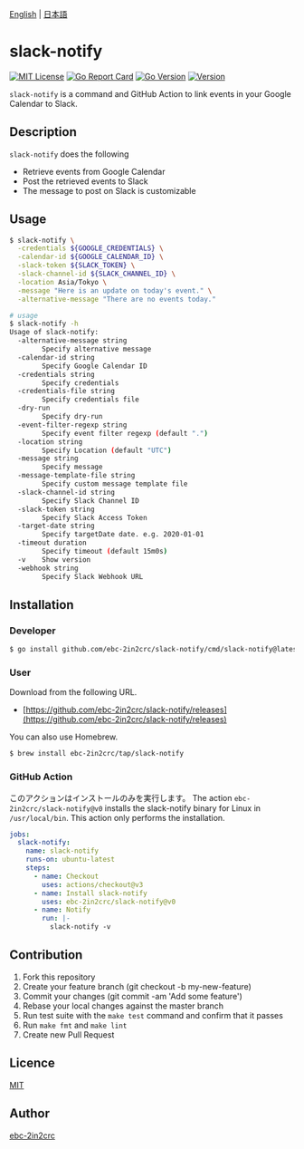 [English](README.md) | [日本語](README_ja.md)

# slack-notify

[![MIT License](http://img.shields.io/badge/license-MIT-blue.svg?style=flat)](LICENSE)
[![Go Report Card](https://goreportcard.com/badge/github.com/ebc-2in2crc/slack-notify)](https://goreportcard.com/report/github.com/ebc-2in2crc/slack-notify)
[![Go Version](https://img.shields.io/github/go-mod/go-version/ebc-2in2crc/slack-notify)](https://img.shields.io/github/go-mod/go-version/ebc-2in2crc/slack-notify)
[![Version](https://img.shields.io/github/release/ebc-2in2crc/slack-notify.svg?label=version)](https://img.shields.io/github/release/ebc-2in2crc/slack-notify.svg?label=version)

`slack-notify` is a command and GitHub Action to link events in your Google Calendar to Slack.

## Description

`slack-notify` does the following

- Retrieve events from Google Calendar
- Post the retrieved events to Slack
- The message to post on Slack is customizable

## Usage

```bash
$ slack-notify \
  -credentials ${GOOGLE_CREDENTIALS} \
  -calendar-id ${GOOGLE_CALENDAR_ID} \
  -slack-token ${SLACK_TOKEN} \
  -slack-channel-id ${SLACK_CHANNEL_ID} \
  -location Asia/Tokyo \
  -message "Here is an update on today's event." \
  -alternative-message "There are no events today."

# usage
$ slack-notify -h
Usage of slack-notify:
  -alternative-message string
    	Specify alternative message
  -calendar-id string
    	Specify Google Calendar ID
  -credentials string
    	Specify credentials
  -credentials-file string
    	Specify credentials file
  -dry-run
    	Specify dry-run
  -event-filter-regexp string
    	Specify event filter regexp (default ".")
  -location string
    	Specify Location (default "UTC")
  -message string
    	Specify message
  -message-template-file string
        Specify custom message template file
  -slack-channel-id string
    	Specify Slack Channel ID
  -slack-token string
    	Specify Slack Access Token
  -target-date string
    	Specify targetDate date. e.g. 2020-01-01
  -timeout duration
    	Specify timeout (default 15m0s)
  -v	Show version
  -webhook string
        Specify Slack Webhook URL
```

## Installation

### Developer

```bash
$ go install github.com/ebc-2in2crc/slack-notify/cmd/slack-notify@latest
```

### User

Download from the following URL.

- [https://github.com/ebc-2in2crc/slack-notify/releases](https://github.com/ebc-2in2crc/slack-notify/releases)


You can also use Homebrew.

```bash
$ brew install ebc-2in2crc/tap/slack-notify
```

### GitHub Action

このアクションはインストールのみを実行します。
The action `ebc-2in2crc/slack-notify@v0` installs the slack-notify binary for Linux in `/usr/local/bin`.
This action only performs the installation.

```yaml
jobs:
  slack-notify:
    name: slack-notify
    runs-on: ubuntu-latest
    steps:
      - name: Checkout
        uses: actions/checkout@v3
      - name: Install slack-notify
        uses: ebc-2in2crc/slack-notify@v0
      - name: Notify
        run: |-
          slack-notify -v
```

## Contribution

1. Fork this repository
2. Create your feature branch (git checkout -b my-new-feature)
3. Commit your changes (git commit -am 'Add some feature')
4. Rebase your local changes against the master branch
5. Run test suite with the `make test` command and confirm that it passes
6. Run `make fmt` and `make lint`
7. Create new Pull Request

## Licence

[MIT](https://github.com/ebc-2in2crc/slack-notify/blob/master/LICENSE)

## Author

[ebc-2in2crc](https://github.com/ebc-2in2crc)
